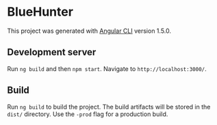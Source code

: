 # BlueHunter

This project was generated with [Angular CLI](https://github.com/angular/angular-cli) version 1.5.0.

## Development server

Run `ng build` and then `npm start`. Navigate to `http://localhost:3000/`.


## Build

Run `ng build` to build the project. The build artifacts will be stored in the `dist/` directory. Use the `-prod` flag for a production build.





